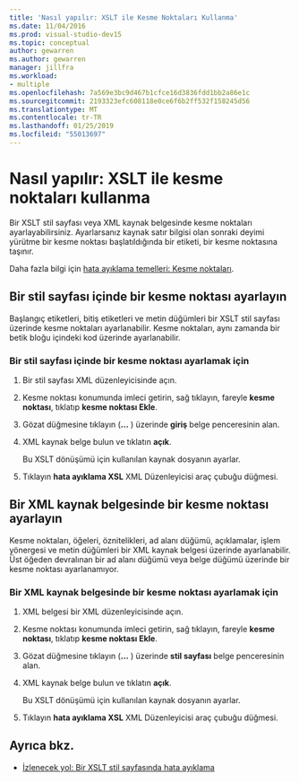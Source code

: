 ```yaml
---
title: 'Nasıl yapılır: XSLT ile Kesme Noktaları Kullanma'
ms.date: 11/04/2016
ms.prod: visual-studio-dev15
ms.topic: conceptual
author: gewarren
ms.author: gewarren
manager: jillfra
ms.workload:
- multiple
ms.openlocfilehash: 7a569e3bc9d467b1cfce16d3836fdd1bb2a86e1c
ms.sourcegitcommit: 2193323efc608118e0ce6f6b2ff532f158245d56
ms.translationtype: MT
ms.contentlocale: tr-TR
ms.lasthandoff: 01/25/2019
ms.locfileid: "55013697"
---
```

# <a name="how-to-use-breakpoints-with-xslt"></a>Nasıl yapılır: XSLT ile kesme noktaları kullanma

Bir XSLT stil sayfası veya XML kaynak belgesinde kesme noktaları ayarlayabilirsiniz. Ayarlarsanız kaynak satır bilgisi olan sonraki deyimi yürütme bir kesme noktası başlatıldığında bir etiketi, bir kesme noktasına taşınır.

Daha fazla bilgi için [hata ayıklama temelleri: Kesme noktaları](../debugger/using-breakpoints.md).

## <a name="set-a-breakpoint-in-a-style-sheet"></a>Bir stil sayfası içinde bir kesme noktası ayarlayın

Başlangıç etiketleri, bitiş etiketleri ve metin düğümleri bir XSLT stil sayfası üzerinde kesme noktaları ayarlanabilir. Kesme noktaları, aynı zamanda bir betik bloğu içindeki kod üzerinde ayarlanabilir.

### <a name="to-set-a-breakpoint-in-a-style-sheet"></a>Bir stil sayfası içinde bir kesme noktası ayarlamak için

1.  Bir stil sayfası XML düzenleyicisinde açın.

2.  Kesme noktası konumunda imleci getirin, sağ tıklayın, fareyle **kesme noktası**, tıklatıp **kesme noktası Ekle**.

3.  Gözat düğmesine tıklayın (**...** ) üzerinde **giriş** belge penceresinin alan.

4.  XML kaynak belge bulun ve tıklatın **açık**.

     Bu XSLT dönüşümü için kullanılan kaynak dosyanın ayarlar.

5.  Tıklayın **hata ayıklama XSL** XML Düzenleyicisi araç çubuğu düğmesi.

## <a name="set-a-breakpoint-in-an-xml-source-document"></a>Bir XML kaynak belgesinde bir kesme noktası ayarlayın

Kesme noktaları, öğeleri, öznitelikleri, ad alanı düğümü, açıklamalar, işlem yönergesi ve metin düğümleri bir XML kaynak belgesi üzerinde ayarlanabilir. Üst öğeden devralınan bir ad alanı düğümü veya belge düğümü üzerinde bir kesme noktası ayarlanamıyor.

### <a name="to-set-a-breakpoint-in-an-xml-source-document"></a>Bir XML kaynak belgesinde bir kesme noktası ayarlamak için

1.  XML belgesi bir XML düzenleyicisinde açın.

2.  Kesme noktası konumunda imleci getirin, sağ tıklayın, fareyle **kesme noktası**, tıklatıp **kesme noktası Ekle**.

3.  Gözat düğmesine tıklayın (**...** ) üzerinde **stil sayfası** belge penceresinin alan.

4.  XML kaynak belge bulun ve tıklatın **açık**.

     Bu XSLT dönüşümü için kullanılan kaynak dosyanın ayarlar.

5.  Tıklayın **hata ayıklama XSL** XML Düzenleyicisi araç çubuğu düğmesi.

## <a name="see-also"></a>Ayrıca bkz.

- [İzlenecek yol: Bir XSLT stil sayfasında hata ayıklama](../xml-tools/walkthrough-debug-an-xslt-style-sheet.md)
